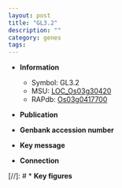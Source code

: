 ```yaml
---
layout: post
title: "GL3.2"
description: ""
category: genes
tags: 
---
```


* **Information**  
    + Symbol: GL3.2  
    + MSU: [LOC_Os03g30420](http://rice.uga.edu/cgi-bin/ORF_infopage.cgi?orf=LOC_Os03g30420)  
    + RAPdb: [Os03g0417700](http://rapdb.dna.affrc.go.jp/viewer/gbrowse_details/irgsp1?name=Os03g0417700)  

* **Publication**  

* **Genbank accession number**  

* **Key message**  

* **Connection**  

[//]: # * **Key figures**  


